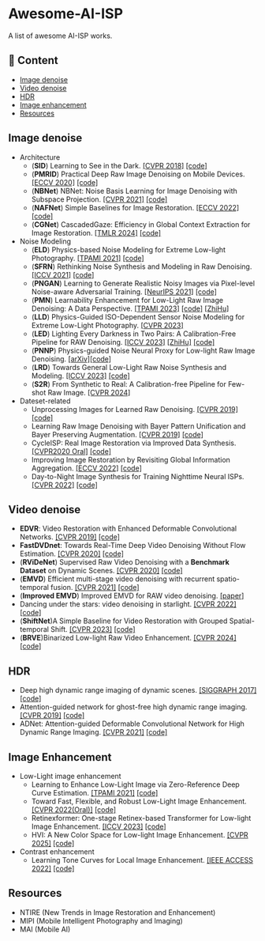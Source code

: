 # Awesome-AI-ISP
A list of awesome AI-ISP works. 
## 📜 Content
- [Image denoise](#image-denoise)
- [Video denoise](#video-denoise)
- [HDR](#hdr)
- [Image enhancement](#image-enhancement)
- [Resources](#Resources)
  
## Image denoise
- Architecture
  - (**SID**) Learning to See in the Dark. [[CVPR 2018]](https://openaccess.thecvf.com/content_cvpr_2018/papers/Chen_Learning_to_See_CVPR_2018_paper.pdf) [[code]](https://github.com/cchen156/Learning-to-See-in-the-Dark)
  - (**PMRID**) Practical Deep Raw Image Denoising on Mobile Devices. [[ECCV 2020]](https://link.springer.com/chapter/10.1007/978-3-030-58539-6_1) [[code]](https://github.com/MegEngine/PMRID)
  - (**NBNet**) NBNet: Noise Basis Learning for Image Denoising with Subspace Projection. [[CVPR 2021]](https://openaccess.thecvf.com/content/CVPR2021/papers/Cheng_NBNet_Noise_Basis_Learning_for_Image_Denoising_With_Subspace_Projection_CVPR_2021_paper.pdf) [[code]](https://github.com/MegEngine/NBNet)
  - (**NAFNet**) Simple Baselines for Image Restoration. [[ECCV 2022]](https://arxiv.org/pdf/2204.04676.pdf) [[code]](https://github.com/megvii-research/NAFNet)
  - (**CGNet**) CascadedGaze: Efficiency in Global Context Extraction for Image Restoration. [[TMLR 2024]](https://arxiv.org/abs/2401.15235) [[code]](https://github.com/Ascend-Research/CascadedGaze)
- Noise Modeling
  - (**ELD**) Physics-based Noise Modeling for Extreme Low-light Photography. [[TPAMI 2021]](https://arxiv.org/pdf/2108.02158.pdf) [[code]](https://github.com/Vandermode/ELD)
  - (**SFRN**) Rethinking Noise Synthesis and Modeling in Raw Denoising. [[ICCV 2021]](https://openaccess.thecvf.com/content/ICCV2021/papers/Zhang_Rethinking_Noise_Synthesis_and_Modeling_in_Raw_Denoising_ICCV_2021_paper.pdf)  [[code]](https://github.com/zhangyi-3/Noise-Synthesis)
  - (**PNGAN**) Learning to Generate Realistic Noisy Images via Pixel-level Noise-aware Adversarial Training. [[NeurIPS 2021]](https://arxiv.org/abs/2204.02844)  [[code]](https://github.com/caiyuanhao1998/PNGAN)
  - (**PMN**) Learnability Enhancement for Low-Light Raw Image Denoising: A Data Perspective. [[TPAMI 2023]](https://ieeexplore.ieee.org/document/10207751) [[code]](https://github.com/megvii-research/PMN/tree/TPAMI) [[ZhiHu]](https://zhuanlan.zhihu.com/p/651674070) 
  - (**LLD**) Physics-Guided ISO-Dependent Sensor Noise Modeling for Extreme Low-Light Photography. [[CVPR 2023]](https://openaccess.thecvf.com/content/CVPR2023/papers/Cao_Physics-Guided_ISO-Dependent_Sensor_Noise_Modeling_for_Extreme_Low-Light_Photography_CVPR_2023_paper.pdf)
  - (**LED**) Lighting Every Darkness in Two Pairs: A Calibration-Free Pipeline for RAW Denoising. [[ICCV 2023]](https://arxiv.org/abs/2308.03448) [[ZhiHu]](https://zhuanlan.zhihu.com/p/648242095) [[code]](https://github.com/Srameo/LED)
  - (**PNNP**) Physics-guided Noise Neural Proxy for Low-light Raw Image Denoising. [[arXiv]](https://arxiv.org/abs/2308.03448)[[code]](https://github.com/fenghansen/PNNP)
  - (**LRD**) Towards General Low-Light Raw Noise Synthesis and Modeling. [[ICCV 2023]](https://openaccess.thecvf.com/content/ICCV2023/papers/Zhang_Towards_General_Low-Light_Raw_Noise_Synthesis_and_Modeling_ICCV_2023_paper.pdf) [[code]](https://github.com/fengzhang427/LRD)
  - (**S2R**) From Synthetic to Real: A Calibration-free Pipeline for Few-shot Raw Image. [[CVPR 2024]](https://openaccess.thecvf.com/content/CVPR2024W/MIPI/papers/Li_From_Synthetic_to_Real_A_Calibration-free_Pipeline_for_Few-shot_Raw_CVPRW_2024_paper.pdf)
- Dateset-related
  - Unprocessing Images for Learned Raw Denoising. [[CVPR 2019]](https://openaccess.thecvf.com/content_CVPR_2019/papers/Brooks_Unprocessing_Images_for_Learned_Raw_Denoising_CVPR_2019_paper.pdf) [[code]](https://github.com/timothybrooks/unprocessing)
  - Learning Raw Image Denoising with Bayer Pattern Unification and Bayer Preserving Augmentation. [[CVPR 2019]](https://openaccess.thecvf.com/content_CVPRW_2019/papers/NTIRE/Liu_Learning_Raw_Image_Denoising_With_Bayer_Pattern_Unification_and_Bayer_CVPRW_2019_paper.pdf) [[code]](https://github.com/Jiaming-Liu/BayerUnifyAug)
  - CycleISP: Real Image Restoration via Improved Data Synthesis. [[CVPR2020 Oral]](https://arxiv.org/abs/2003.07761) [[code]](https://github.com/swz30/CycleISP)
  - Improving Image Restoration by Revisiting Global Information Aggregation. [[ECCV 2022]](https://link.springer.com/chapter/10.1007/978-3-031-20071-7_4) [[code]](https://github.com/megvii-research/TLC)
  - Day-to-Night Image Synthesis for Training Nighttime Neural ISPs. [[CVPR 2022]](https://openaccess.thecvf.com/content/CVPR2022/papers/Punnappurath_Day-to-Night_Image_Synthesis_for_Training_Nighttime_Neural_ISPs_CVPR_2022_paper.pdf) [[code]](https://github.com/SamsungLabs/day-to-night)
  
## Video denoise
- **EDVR**: Video Restoration with Enhanced Deformable Convolutional Networks. [[CVPR 2019]](https://openaccess.thecvf.com/content_CVPRW_2019/papers/NTIRE/Wang_EDVR_Video_Restoration_With_Enhanced_Deformable_Convolutional_Networks_CVPRW_2019_paper.pdf) [[code]](https://github.com/xinntao/EDVR)
- **FastDVDnet**: Towards Real-Time Deep Video Denoising Without Flow Estimation. [[CVPR 2020]](https://openaccess.thecvf.com/content_CVPR_2020/html/Tassano_FastDVDnet_Towards_Real-Time_Deep_Video_Denoising_Without_Flow_Estimation_CVPR_2020_paper.html) [[code]](https://github.com/m-tassano/fastdvdnet)
- (**RViDeNet**) Supervised Raw Video Denoising with a **Benchmark Dataset** on Dynamic Scenes. [[CVPR 2020]](https://openaccess.thecvf.com/content_CVPR_2020/papers/Yue_Supervised_Raw_Video_Denoising_With_a_Benchmark_Dataset_on_Dynamic_CVPR_2020_paper.pdf) [[code]](https://github.com/cao-cong/RViDeNet)
- (**EMVD**) Efficient multi-stage video denoising with recurrent spatio-temporal fusion. [[CVPR 2021]](https://openaccess.thecvf.com/content/CVPR2021/papers/Maggioni_Efficient_Multi-Stage_Video_Denoising_With_Recurrent_Spatio-Temporal_Fusion_CVPR_2021_paper.pdf) [[code]](https://github.com/Baymax-chen/EMVD)
- (**Improved EMVD**) Improved EMVD for RAW video denoising. [[paper]](https://gretsi.fr/data/colloque/pdf/2022_zheng966.pdf)
- Dancing under the stars: video denoising in starlight. [[CVPR 2022]](https://openaccess.thecvf.com/content/CVPR2022/papers/Monakhova_Dancing_Under_the_Stars_Video_Denoising_in_Starlight_CVPR_2022_paper.pdf) [[code]](https://github.com/monakhova/starlight_denoising/tree/main)
- (**ShiftNet**)A Simple Baseline for Video Restoration with Grouped Spatial-temporal Shift. [[CVPR 2023]](https://openaccess.thecvf.com/content/CVPR2023/papers/Li_A_Simple_Baseline_for_Video_Restoration_With_Grouped_Spatial-Temporal_Shift_CVPR_2023_paper.pdf) [[code]](https://github.com/dasongli1/Shift-Net)
- (**BRVE**)Binarized Low-light Raw Video Enhancement. [[CVPR 2024]](https://openaccess.thecvf.com/content/CVPR2024/papers/Zhang_Binarized_Low-light_Raw_Video_Enhancement_CVPR_2024_paper.pdf) [[code]](https://github.com/zhanggengchen/BRVE)
## HDR
- Deep high dynamic range imaging of dynamic scenes. [[SIGGRAPH 2017]](https://people.engr.tamu.edu/nimak/Data/SIGGRAPH17_HDR_LoRes.pdf) [[code]](https://github.com/TH3CHARLie/deep-high-dynamic-range)
- Attention-guided network for ghost-free high dynamic range imaging. [[CVPR 2019]](https://openaccess.thecvf.com/content_CVPR_2019/papers/Yan_Attention-Guided_Network_for_Ghost-Free_High_Dynamic_Range_Imaging_CVPR_2019_paper.pdf) [[code]](https://github.com/qingsenyangit/AHDRNet)
- ADNet: Attention-guided Deformable Convolutional Network for High Dynamic Range Imaging. [[CVPR 2021]](https://openaccess.thecvf.com/content/CVPR2021W/NTIRE/papers/Liu_ADNet_Attention-Guided_Deformable_Convolutional_Network_for_High_Dynamic_Range_Imaging_CVPRW_2021_paper.pdf) [[code]](https://github.com/liuzhen03/ADNet)
## Image Enhancement
- Low-Light image enhancement
  - Learning to Enhance Low-Light Image via Zero-Reference Deep Curve Estimation. [[TPAMI 2021]](https://arxiv.org/pdf/2103.00860.pdf) [[code]](https://github.com/Li-Chongyi/Zero-DCE)
  - Toward Fast, Flexible, and Robust Low-Light Image Enhancement. [[CVPR 2022(Oral)]](https://openaccess.thecvf.com/content/CVPR2022/html/Ma_Toward_Fast_Flexible_and_Robust_Low-Light_Image_Enhancement_CVPR_2022_paper.html) [[code]](https://github.com/vis-opt-group/SCI)
  - Retinexformer: One-stage Retinex-based Transformer for Low-light Image Enhancement. [[ICCV 2023]](https://openaccess.thecvf.com/content/ICCV2023/papers/Cai_Retinexformer_One-stage_Retinex-based_Transformer_for_Low-light_Image_Enhancement_ICCV_2023_paper.pdf) [[code]](https://github.com/caiyuanhao1998/Retinexformer)
  - HVI: A New Color Space for Low-light Image Enhancement. [[CVPR 2025]](https://arxiv.org/abs/2502.20272) [[code]](https://github.com/Fediory/HVI-CIDNet)
- Contrast enhancement
  - Learning Tone Curves for Local Image Enhancement. [[IEEE ACCESS 2022]](https://ieeexplore.ieee.org/stamp/stamp.jsp?arnumber=9784427) [[code]](https://github.com/SamsungLabs/ltmnet)

## Resources
- NTIRE (New Trends in Image Restoration and Enhancement)
- MIPI (Mobile Intelligent Photography and Imaging)
- MAI (Mobile AI)

